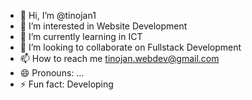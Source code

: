 - 👋 Hi, I’m @tinojan1
- 👀 I’m interested in Website Development
- 🌱 I’m currently learning in ICT 
- 💞️ I’m looking to collaborate on Fullstack Development
- 📫 How to reach me tinojan.webdev@gmail.com
- 😄 Pronouns: ...
- ⚡ Fun fact: Developing

<!---
tinojan1/tinojan1 is a ✨ special ✨ repository because its `README.md` (this file) appears on your GitHub profile.
You can click the Preview link to take a look at your changes.
--->
